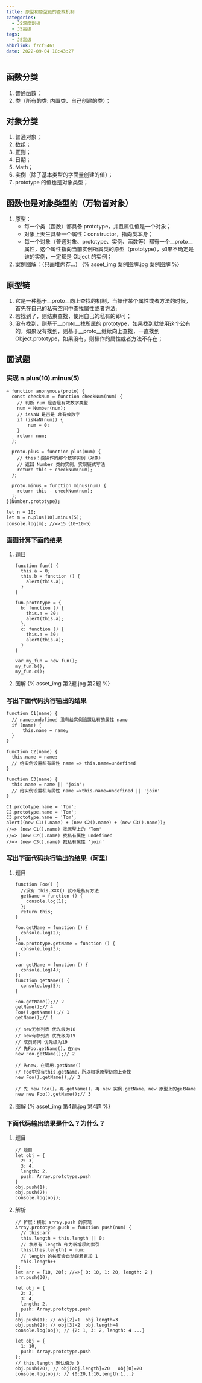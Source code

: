 ```yaml
---
title: 原型和原型链的查找机制
categories:
  - JS深度剖析
  - JS高级
tags:
  - JS高级
abbrlink: f7cf5461
date: 2022-09-04 18:43:27
---
```


## 函数分类
1. 普通函数；
2. 类（所有的类: 内置类、自己创建的类）；

## 对象分类
1. 普通对象；
2. 数组；
3. 正则；
4. 日期；
5. Math；
6. 实例（除了基本类型的字面量创建的值）；
7. prototype 的值也是对象类型；
## 函数也是对象类型的（万物皆对象）
1. 原型：
    - 每一个类（函数）都具备 prototype，并且属性值是一个对象；
    - 对象上天生具备一个属性：constructor，指向类本身；
    - 每一个对象（普通对象、prototype、实例、函数等）都有一个__proto__属性，这个属性指向当前实例所属类的原型（prototype），如果不确定是谁的实例，一定都是 Object 的实例；
2. 案例图解：（只画堆内存...）
    {% asset_img 案例图解.jpg 案例图解 %}
## 原型链
1. 它是一种基于\_\_proto\_\_向上查找的机制，当操作某个属性或者方法的时候，首先在自己的私有空间中查找属性或者方法;
2. 若找到了，则结束查找，使用自己的私有的即可；
3. 没有找到，则基于\_\_proto\_\_找所属的 prototype，如果找到就使用这个公有的，如果没有找到，则基于\_\_proto\_\_继续向上查找，一直找到 Object.prototype，如果没有，则操作的属性或者方法不存在；
## 面试题

### 实现 n.plus(10).minus(5)
```JS
~ function anonymous(proto) {
  const checkNum = function checkNum(num) {
    // 判断 num 是否是有效数字类型
    num = Number(num);
    // isNaN 是否是 非有效数字
    if (isNaN(num)) {
        num = 0;
    }
    return num;
  };

  proto.plus = function plus(num) {
    // this：要操作的那个数字实例（对象）
    // 返回 Number 类的实例，实现链式写法
    return this + checkNum(num);
  };

  proto.minus = function minus(num) {
    return this - checkNum(num);
  };
}(Number.prototype);

let n = 10;
let m = n.plus(10).minus(5);
console.log(m); //=>15（10+10-5）
```

### 画图计算下面的结果
1. 题目
    ```JS
    function fun() {
      this.a = 0;
      this.b = function () {
        alert(this.a);
      }
    }

    fun.prototype = {
      b: function () {
        this.a = 20;
        alert(this.a);
      },
      c: function () {
        this.a = 30;
        alert(this.a);
      }
    }

    var my_fun = new fun();
    my_fun.b();
    my_fun.c();
    ```
2. 图解
    {% asset_img 第2题.jpg 第2题 %}
### 写出下面代码执行输出的结果
```JS
function C1(name) {
  // name:undefined 没有给实例设置私有的属性 name
  if (name) {
      this.name = name;
  }
}

function C2(name) {
  this.name = name;
  // 给实例设置私有属性 name => this.name=undefined
}

function C3(name) {
  this.name = name || 'join';
  // 给实例设置私有属性 name =>this.name=undefined || 'join'
}

C1.prototype.name = 'Tom';
C2.prototype.name = 'Tom';
C3.prototype.name = 'Tom';
alert((new C1().name) + (new C2().name) + (new C3().name));
//=> (new C1().name) 找原型上的 'Tom'
//=> (new C2().name) 找私有属性 undefined
//=> (new C3().name) 找私有属性 'join'
```

### 写出下面代码执行输出的结果（阿里）
1. 题目
    ```JS
    function Foo() {
      //没有 this.XXX() 就不是私有方法
      getName = function () {
        console.log(1);
      };
      return this;
    }

    Foo.getName = function () {
      console.log(2);
    };
    Foo.prototype.getName = function () {
      console.log(3);
    };

    var getName = function () {
      console.log(4);
    };
    function getName() {
      console.log(5);
    }

    Foo.getName();// 2
    getName();// 4
    Foo().getName();// 1
    getName();// 1

    // new无参列表 优先级为18
    // new有参列表 优先级为19
    // 成员访问 优先级为19
    // 先Foo.getName()，在new
    new Foo.getName();// 2

    // 先new，在调用.getName()
    // Foo中没有this.getName，所以根据原型链向上查找
    new Foo().getName();// 3

    // 先 new Foo()，再.getName()，再 new 实例.getName，new 原型上的getName
    new new Foo().getName();// 3
    ```
2. 图解
    {% asset_img 第4题.jpg 第4题 %}
### 下面代码输出结果是什么？为什么？
1. 题目
    ```JS
    // 题目
    let obj = {
      2: 3,
      3: 4,
      length: 2,
      push: Array.prototype.push
    }
    obj.push(1);
    obj.push(2);
    console.log(obj);
    ```
2. 解析
    ```JS
    // 扩展：模拟 array.push 的实现
    Array.prototype.push = function push(num) {
      // this:arr
      this.length = this.length || 0;
      // 拿原有 length 作为新增项的索引
      this[this.length] = num;
      // length 的长度会自动跟着累加 1
      this.length++
    };
    let arr = [10, 20]; //=>{ 0: 10, 1: 20, length: 2 }
    arr.push(30);

    let obj = {
      2: 3,
      3: 4,
      length: 2,
      push: Array.prototype.push
    };
    obj.push(1); // obj[2]=1  obj.length=3
    obj.push(2); // obj[3]=2  obj.length=4
    console.log(obj); // {2: 1, 3: 2, length: 4 ...}

    let obj = {
      1: 10,
      push: Array.prototype.push
    };
    // this.length 默认值为 0
    obj.push(20); // obj[obj.length]=20   obj[0]=20
    console.log(obj); // {0:20,1:10,length:1...}
    ```